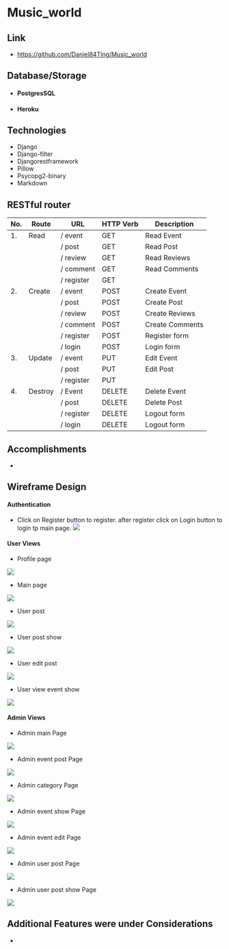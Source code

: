 # Music_world

## Link
- https://github.com/Daniel84Ting/Music_world

## Database/Storage

- #### PostgresSQL
- #### Heroku

## Technologies

- Django
- Django-filter
- Djangorestframework
- Pillow 
- Psycopg2-binary
- Markdown
 


## RESTful router

| **No.** | **Route** | **URL**    | **HTTP Verb** | **Description** |
| ------- | --------- | ---------- | ------------- | --------------- |
| 1.      | Read      | / event    | GET           | Read Event      |
|         |           | / post     | GET           | Read Post       |
|         |           | / review   | GET           | Read Reviews    |
|         |           | / comment  | GET           | Read Comments   |
|         |           | / register | GET           |                 |
| 2.      | Create    | / event    | POST          | Create Event    |
|         |           | / post     | POST          | Create Post     |
|         |           | / review   | POST          | Create Reviews  |
|         |           | / comment  | POST          | Create Comments |
|         |           | / register | POST          | Register form   |
|         |           | / login    | POST          | Login form      |
| 3.      | Update    | / event    | PUT           | Edit Event      |
|         |           | / post     | PUT           | Edit Post       |
|         |           | / register | PUT           |                 |
| 4.      | Destroy   | / Event    | DELETE        | Delete Event    |
|         |           | / post     | DELETE        | Delete Post     |
|         |           | / register | DELETE        | Logout form     |
|         |           | / login    | DELETE        | Logout form     |


## Accomplishments

- 


## Wireframe Design

#### Authentication

- Click on Register button to register. after register click on Login button to login tp main page.
![](Wireframe/register_login_page.jpg)

#### User Views

- Profile page

![](Wireframe/profile_page.jpg)

- Main page

![](Wireframe/user_main_page.jpg)

- User post

![](Wireframe/user_post_page.jpg)

- User post show

![](Wireframe/user_post_show_page.jpg)

- User edit post

![](Wireframe/user_post_edit_page.jpg)

- User view event show

![](Wireframe/user_site_event_page.jpg)


#### Admin Views

- Admin main Page

![](Wireframe/admin_main_page.jpg)

- Admin event post Page

![](Wireframe/admin_event_post_page.jpg)

- Admin category Page

![](Wireframe/admin_category_page.jpg)

- Admin event show Page

![](Wireframe/admin_event_show_page.jpg)

- Admin event edit Page

![](Wireframe/admin_event_edit_page.jpg)

- Admin user post Page

![](Wireframe/admin_user_post_page.jpg)

- Admin user post show Page

![](Wireframe/admin_user_post_show_page.jpg)

## Additional Features were under Considerations

- 